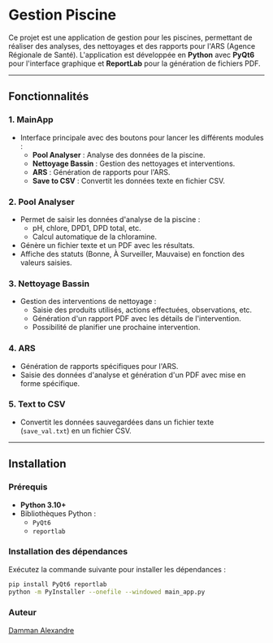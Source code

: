 # Gestion Piscine

Ce projet est une application de gestion pour les piscines, permettant de réaliser des analyses, des nettoyages et des rapports pour l'ARS (Agence Régionale de Santé). L'application est développée en **Python** avec **PyQt6** pour l'interface graphique et **ReportLab** pour la génération de fichiers PDF.

---

## Fonctionnalités

### 1. **MainApp**
- Interface principale avec des boutons pour lancer les différents modules :
  - **Pool Analyser** : Analyse des données de la piscine.
  - **Nettoyage Bassin** : Gestion des nettoyages et interventions.
  - **ARS** : Génération de rapports pour l'ARS.
  - **Save to CSV** : Convertit les données texte en fichier CSV.

### 2. **Pool Analyser**
- Permet de saisir les données d'analyse de la piscine :
  - pH, chlore, DPD1, DPD total, etc.
  - Calcul automatique de la chloramine.
- Génère un fichier texte et un PDF avec les résultats.
- Affiche des statuts (Bonne, À Surveiller, Mauvaise) en fonction des valeurs saisies.

### 3. **Nettoyage Bassin**
- Gestion des interventions de nettoyage :
  - Saisie des produits utilisés, actions effectuées, observations, etc.
  - Génération d'un rapport PDF avec les détails de l'intervention.
  - Possibilité de planifier une prochaine intervention.

### 4. **ARS**
- Génération de rapports spécifiques pour l'ARS.
- Saisie des données d'analyse et génération d'un PDF avec mise en forme spécifique.

### 5. **Text to CSV**
- Convertit les données sauvegardées dans un fichier texte (`save_val.txt`) en un fichier CSV.

---

## Installation

### Prérequis
- **Python 3.10+**
- Bibliothèques Python :
  - `PyQt6`
  - `reportlab`

### Installation des dépendances
Exécutez la commande suivante pour installer les dépendances :
```bash
pip install PyQt6 reportlab
python -m PyInstaller --onefile --windowed main_app.py
```
### Auteur
[Damman Alexandre](https://github.com/kaldex0)

